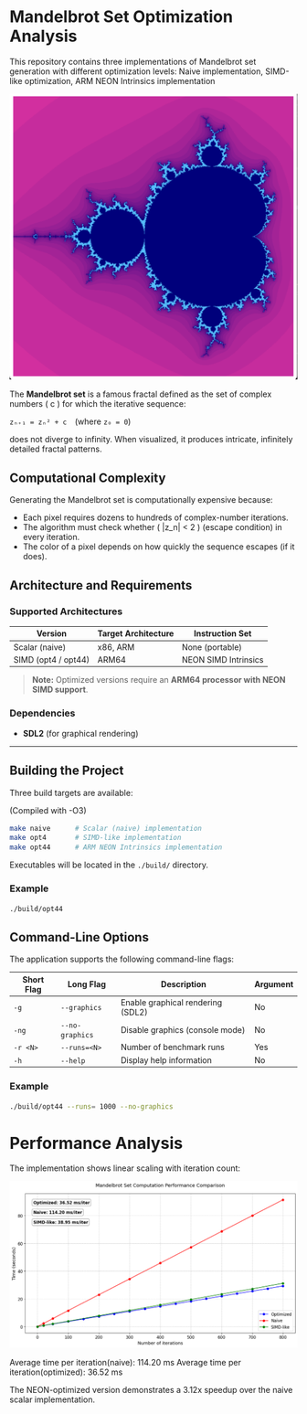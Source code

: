 # Mandelbrot Set Optimization Analysis

This repository contains three implementations of Mandelbrot set generation with different optimization levels: Naive implementation, SIMD-like optimization, ARM NEON Intrinsics implementation

![Mandelbrot Set](images/mandelbrot_set.png)

The **Mandelbrot set** is a famous fractal defined as the set of complex numbers \( c \) for which the iterative sequence:

`zₙ₊₁ = zₙ² + c` (where `z₀ = 0`)

does not diverge to infinity. When visualized, it produces intricate, infinitely detailed fractal patterns.

## Computational Complexity

Generating the Mandelbrot set is computationally expensive because:

- Each pixel requires dozens to hundreds of complex-number iterations.
- The algorithm must check whether \( |z_n| < 2 \) (escape condition) in every iteration.
- The color of a pixel depends on how quickly the sequence escapes (if it does).

## Architecture and Requirements

### Supported Architectures

| Version             | Target Architecture | Instruction Set        |
|---------------------|---------------------|------------------------|
| Scalar (naive)      | x86, ARM            | None (portable)        |
| SIMD (opt4 / opt44) | ARM64               | NEON SIMD Intrinsics   |

> **Note:** Optimized versions require an **ARM64 processor with NEON SIMD support**.

### Dependencies

- **SDL2** (for graphical rendering)

---

## Building the Project

Three build targets are available:

(Compiled with -O3)

```bash
make naive      # Scalar (naive) implementation
make opt4       # SIMD-like implementation
make opt44      # ARM NEON Intrinsics implementation
```


Executables will be located in the `./build/` directory.

### Example

```bash
./build/opt44
```

## Command-Line Options

The application supports the following command-line flags:

| Short Flag | Long Flag        | Description                             | Argument |
|------------|------------------|-----------------------------------------|----------|
| `-g`       | `--graphics`     | Enable graphical rendering (SDL2)       | No       |
| `-ng`      | `--no-graphics`  | Disable graphics (console mode)         | No       |
| `-r <N>`   | `--runs=<N>`     | Number of benchmark runs                | Yes      |
| `-h`       | `--help`         | Display help information                | No       |

### Example

```bash
./build/opt44 --runs= 1000 --no-graphics
```

# Performance Analysis

The implementation shows linear scaling with iteration count:

![Graph](images/analysis.png)

Average time per iteration(naive): 114.20 ms
Average time per iteration(optimized): 36.52 ms

The NEON-optimized version demonstrates a 3.12x speedup over the naive scalar implementation.


